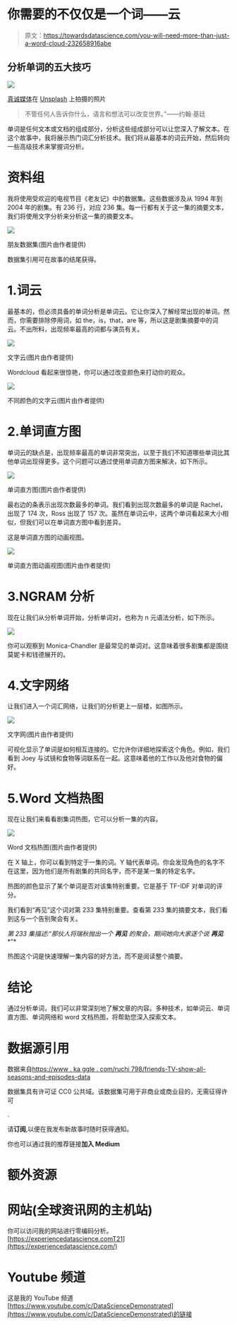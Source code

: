# 你需要的不仅仅是一个词——云

> 原文：<https://towardsdatascience.com/you-will-need-more-than-just-a-word-cloud-232658916abe>

## 分析单词的五大技巧

![](img/ca8eb91e86b6663489ad4686ec42b63a.png)

[真诚媒体](https://unsplash.com/@sincerelymedia?utm_source=unsplash&utm_medium=referral&utm_content=creditCopyText)在 [Unsplash](https://unsplash.com/s/photos/word?utm_source=unsplash&utm_medium=referral&utm_content=creditCopyText) 上拍摄的照片

> 不管任何人告诉你什么，语言和想法可以改变世界。”——约翰·基廷

单词是任何文本或文档的组成部分，分析这些组成部分可以让您深入了解文本。在这个故事中，我将展示热门词汇分析技术。我们将从最基本的词云开始，然后转向一些高级技术来掌握词分析。

# 资料组

我将使用受欢迎的电视节目《老友记》中的数据集。这些数据涉及从 1994 年到 2004 年的剧集。有 236 行，对应 236 集。每一行都有关于这一集的摘要文本，我们将使用文字分析来分析这一集的摘要文本。

![](img/41d3d02f80d32d662087e8f5785af1dd.png)

朋友数据集(图片由作者提供)

数据集引用可在故事的结尾获得。

# 1.词云

最基本的，但必须具备的单词分析是单词云。它让你深入了解经常出现的单词。然而，你需要排除停用词，如 the，is，that，are 等，所以这是剧集摘要中的词云。不出所料，出现频率最高的词都与演员有关。

![](img/d98dd9e504c843045d7881dc6eaa75d8.png)

文字云(图片由作者提供)

Wordcloud 看起来很惊艳，你可以通过改变颜色来打动你的观众。

![](img/7bb47258cabb53cd5ed0706101e93548.png)

不同颜色的文字云(图片由作者提供)

# 2.单词直方图

单词云的缺点是，出现频率最高的单词非常突出，以至于我们不知道哪些单词比其他单词出现得更多。这个问题可以通过使用单词直方图来解决，如下所示。

![](img/152f73af1e48599bd39820a771742922.png)

单词直方图(图片由作者提供)

最右边的条表示出现次数最多的单词。我们看到出现次数最多的单词是 Rachel，出现了 174 次，Ross 出现了 157 次。虽然在单词云中，这两个单词看起来大小相似，但我们可以在单词直方图中看到差异。

这是单词直方图的动画视图。

![](img/e351c73f56b4089f98543f38b1e05538.png)

单词直方图动画视图(图片由作者提供)

# 3.NGRAM 分析

现在让我们从分析单词开始，分析单词对，也称为 n 元语法分析，如下所示。

![](img/974e7d76f5931409fabd66891236328c.png)

你可以观察到 Monica-Chandler 是最常见的单词对。这意味着很多剧集都是围绕莫妮卡和钱德展开的。

# 4.文字网络

让我们进入一个词汇网络，让我们的分析更上一层楼，如图所示。

![](img/58ddae023eced67652da173664a24e58.png)

文字网(图片由作者提供)

可视化显示了单词是如何相互连接的。它允许你详细地探索这个角色。例如，我们看到 Joey 与试镜和食物等词联系在一起。这意味着他的工作以及他对食物的偏好。

# 5.Word 文档热图

现在让我们来看看剧集词热图，它可以分析一集的内容。

![](img/c4e9982d130f27e4598b921d43d5dd17.png)

Word 文档热图(图片由作者提供)

在 X 轴上，你可以看到特定于一集的词。Y 轴代表单词。你会发现角色的名字不在这里，因为他们是所有剧集的共同名字，而不是某一集的特定名字。

热图的颜色显示了某个单词是否对该集特别重要。它是基于 TF-IDF 对单词的评分。

我们看到“再见”这个词对第 233 集特别重要。查看第 233 集的摘要文本，我们看到这与一个告别聚会有关。

*第 233 集描述:“那伙人将瑞秋抛出一个* ***再见*** *的聚会，期间她向大家逐个说* ***再见****”*

热图这个词是快速理解一集内容的好方法，而不是阅读整个摘要。

# 结论

通过分析单词，我们可以非常深刻地了解文章的内容。多种技术，如单词云、单词直方图、单词网络和 word 文档热图，将帮助您深入探索文本。

# 数据源引用

数据来自[https://www . ka ggle . com/ruchi 798/friends-TV-show-all-seasons-and-episodes-data](https://www.kaggle.com/ruchi798/friends-tv-show-all-seasons-and-episodes-data)

数据集具有许可证 CC0 公共域。该数据集可用于非商业或商业目的，无需征得许可

.

请**订阅**,以便在我发布新故事时随时获得通知。

[](https://pranay-dave9.medium.com/subscribe)  

你也可以通过我的推荐链接**加入 Medium**

[](https://pranay-dave9.medium.com/membership)  

# 额外资源

# 网站(全球资讯网的主机站)

你可以访问我的网站进行零编码分析。[https://experiencedatascience.comT21](https://experiencedatascience.com/)

# Youtube 频道

这是我的 YouTube 频道
[https://www.youtube.com/c/DataScienceDemonstrated](https://www.youtube.com/c/DataScienceDemonstrated)的链接